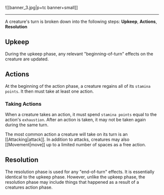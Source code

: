 ![[banner_3.jpg|p+tc banner+small]]
____
A creature's turn is broken down into the following steps: **Upkeep**, **Actions**, **Resolution**

## Upkeep
During the upkeep phase, any relevant "beginning-of-turn" effects on the creature are updated. 

## Actions
At the beginning of the action phase, a creature regains all of its `stamina points`. It then must take at least one action.

### Taking Actions
When a creature takes an action, it must spend `stamina points` equal to the action's `exhaustion`. After an action is taken, it may not be taken again during the same turn. 

The most common action a creature will take on its turn is an [[Attacking|attack]]. In addition to attacks, creatures may also [[Movement|move]] up to a limited number of spaces as a free action.


## Resolution
The resolution phase is used for any "end-of-turn" effects. It is essentially identical to the upkeep phase. However, unlike the upkeep phase, the resolution phase may include things that happened as a result of a creatures action phase.